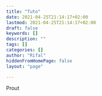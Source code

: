 ```yaml
---
title: "Tuto"
date: 2021-04-25T21:14:17+02:00
lastmod: 2021-04-25T21:14:17+02:00
draft: false
keywords: []
description: ""
tags: []
categories: []
author: "Rifal"
hiddenFromHomePage: false
layout: "page"

---
```


Prout